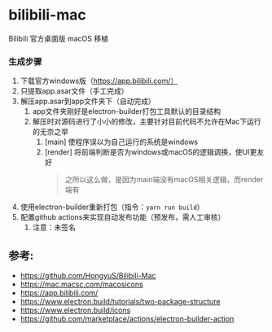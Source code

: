 # bilibili-mac

Bilibili 官方桌面版 macOS 移植

### 生成步骤

1. 下载官方windows版（https://app.bilibili.com/）
2. 只提取app.asar文件（手工完成）
3. 解压app.asar到app文件夹下（自动完成）
    1. app文件夹刚好是electron-builder打包工具默认的目录结构
    2. 解压时对源码进行了小小的修改，主要针对目前代码不允许在Mac下运行的无奈之举
        1. [main] 使程序误以为自己运行的系统是windows
        2. [render] 将前端判断是否为windows或macOS的逻辑调换，使UI更友好
           > 之所以这么做，是因为main端没有macOS相关逻辑，而render端有
4. 使用electron-builder重新打包（指令：`yarn run build`）
5. 配置github actions来实现自动发布功能（预发布，需人工审核）
    1. 注意：未签名

## 参考:

- https://github.com/HongyuS/Bilibili-Mac
- https://mac.macsc.com/macosicons
- https://app.bilibili.com/
- https://www.electron.build/tutorials/two-package-structure
- https://www.electron.build/icons
- https://github.com/marketplace/actions/electron-builder-action
